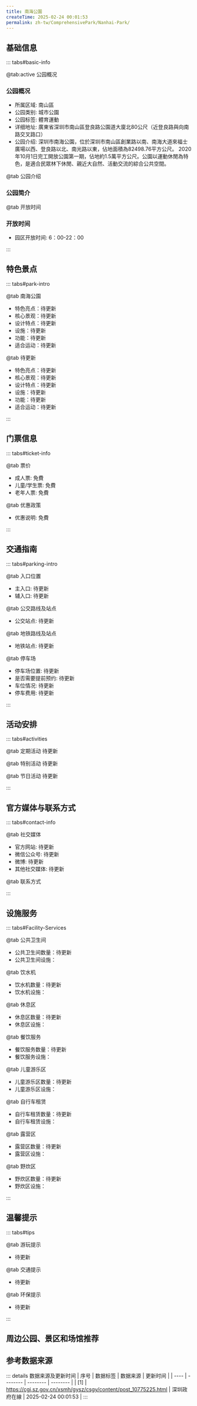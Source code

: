 ```yaml
---
title: 南海公園
createTime: 2025-02-24 00:01:53
permalink: zh-tw/ComprehensivePark/Nanhai-Park/
---
```



<script setup>
import ImageSwiper from '/.vuepress/theme/components/ImageSwiper.vue'
// 轮播图数据
const swiperItems = [
    {
                link: 'https://cgj.sz.gov.cn/img/4/4005/4005954/10775225.png',
                title: '南海公園',
                description: '',
                author: '深圳政府在線',
                date: '2025/02/25'
                },
  {
                link: 'https://cgj.sz.gov.cn/img/4/4005/4005954/10775225.png',
                title: '南海公園',
                description: '',
                author: '深圳政府在線',
                date: '2025/02/25'
                }
]
// 配置项
const swiperConfig = {
  height: 500,
  showInfo: true
}
</script>
<!-- 轮播图组件 -->
<ImageSwiper :items="swiperItems" :config="swiperConfig" />



## 基础信息

::: tabs#basic-info

@tab:active 公园概况
### 公园概况
- 所属区域: 南山區
- 公园类别: 城市公園
- 公园标签: 體育運動
- 详细地址: 廣東省深圳市南山區登良路公園道大廈北80公尺（近登良路與向南路交叉路口）
- 公园介绍: 深圳市南海公園，位於深圳市南山區創業路以南、南海大道來福士廣場以西、登良路以北、南光路以東，佔地面積為82498.76平方公尺。 2020年10月1日完工開放公園第一期，佔地約1.5萬平方公尺。公園以運動休閒為特色，是適合民眾林下休閒、親近大自然、活動交流的綜合公共空間。

@tab 公园介绍
### 公园简介
@tab 开放时间
### 开放时间
- 园区开放时间: 6：00-22：00

:::

## 特色景点

::: tabs#park-intro

@tab 南海公園
<ImageCard
image="https://cgj.sz.gov.cn/images/index20230710_1.png"
    title="南海公園"
    description=""
    date=""
    author="深圳政府在線"
/>


- 特色亮点：待更新
- 核心景观：待更新
- 设计特点：待更新
- 设施：待更新
- 功能：待更新
- 适合运动：待更新

@tab 待更新
<ImageCard
image="https://cgj.sz.gov.cn/images/index20230710_1.png"
    title="南海公園"
    description=""
    date=""
    author="深圳政府在線"
/>


- 特色亮点：待更新
- 核心景观：待更新
- 设计特点：待更新
- 设施：待更新
- 功能：待更新
- 适合运动：待更新

:::

## 门票信息

::: tabs#ticket-info

@tab 票价
- 成人票: 免費
- 儿童/学生票: 免費
- 老年人票: 免費

@tab 优惠政策
- 优惠说明: 免費

:::

## 交通指南

::: tabs#parking-intro

@tab 入口位置
- 主入口: 待更新
- 辅入口: 待更新

@tab 公交路线及站点
- 公交站点: 待更新

@tab 地铁路线及站点
- 地铁站点: 待更新

@tab 停车场
- 停车场位置: 待更新
- 是否需要提前预约: 待更新
- 车位情况: 待更新
- 停车费用: 待更新

:::

## 活动安排

::: tabs#activities

@tab 定期活动
待更新

@tab 特别活动
待更新

@tab 节日活动
待更新

:::

## 官方媒体与联系方式

::: tabs#contact-info

@tab 社交媒体
- 官方网站: 待更新
- 微信公众号: 待更新
- 微博: 待更新
- 其他社交媒体: 待更新

@tab 联系方式

:::

## 设施服务

::: tabs#Facility-Services

@tab 公共卫生间
- 公共卫生间数量：待更新
- 公共卫生间设施：

@tab 饮水机
- 饮水机数量：待更新
- 饮水机设施：

@tab 休息区
- 休息区数量：待更新
- 休息区设施：

@tab 餐饮服务
- 餐饮服务数量：待更新
- 餐饮服务设施：

@tab 儿童游乐区
- 儿童游乐区数量：待更新
- 儿童游乐区设施：

@tab 自行车租赁
- 自行车租赁数量：待更新
- 自行车租赁设施：

@tab 露营区
- 露营区数量：待更新
- 露营区设施：

@tab 野炊区
- 野炊区数量：待更新
- 野炊区设施：

:::

## 温馨提示

::: tabs#tips

@tab 游玩提示
- 待更新

@tab 交通提示
- 待更新

@tab 环保提示
- 待更新

:::

## 周边公园、景区和场馆推荐

<CardGrid>
  <ImageCard
        image="https://cgj.sz.gov.cn/img/4/4005/4005958/10775278.jpg"
        title="蓮花山公園"
        description="公園簡介： 深圳市蓮花山公園位於市中心區北端，面積181公頃，因七個山頭相擁，狀如盛開的蓮花，得名蓮花山公園。 1997年6月正式對外開放。蓮花山公園是一個生態型市政公園，也是一處風景優美、環境宜人的人與自然和諧共生的“活的博物館”，以獨特的地理位置和人文景觀成為展現深圳風采的窗口，每年入園人次約1000萬，被評為“國"
        href="zh-tw/ComprehensivePark/Lianhuashan Park"
        author="深圳政府在線"
        date="2025/01/02"
      />
      <ImageCard
        image="https://cgj.sz.gov.cn/img/4/4005/4005958/10775278.jpg"
        title="蓮花山公園"
        description="公園簡介： 深圳市蓮花山公園位於市中心區北端，面積181公頃，因七個山頭相擁，狀如盛開的蓮花，得名蓮花山公園。 1997年6月正式對外開放。蓮花山公園是一個生態型市政公園，也是一處風景優美、環境宜人的人與自然和諧共生的“活的博物館”，以獨特的地理位置和人文景觀成為展現深圳風采的窗口，每年入園人次約1000萬，被評為“國"
        href="zh-tw/ComprehensivePark/Lianhuashan Park"
        author="深圳政府在線"
        date="2025/01/02"
      />
    </CardGrid>


## 参考数据来源

::: details 数据来源及更新时间
| 序号 | 数据标签 | 数据来源 | 更新时间 |
| ---- | -------- | -------- | -------- |
| [1] | https://cgj.sz.gov.cn/xsmh/gysz/csgy/content/post_10775225.html | 深圳政府在線 | 2025-02-24 00:01:53 |
:::

